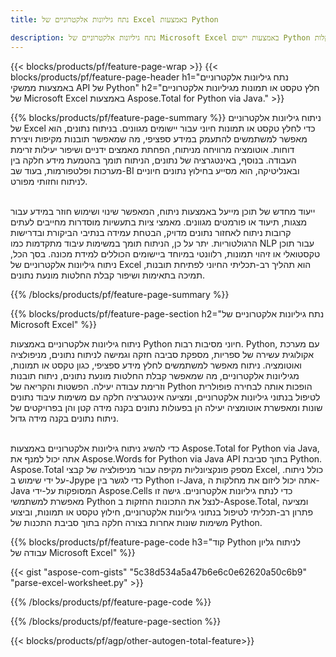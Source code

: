 ```yaml
---
title: נתח גיליונות אלקטרוניים של Excel באמצעות Python  

description: נתח גיליונות אלקטרוניים של Microsoft Excel באמצעות יישום Python שלך. חלץ טקסט או תמונות בקלות.
---
```


{{< blocks/products/pf/feature-page-wrap >}}
{{< blocks/products/pf/feature-page-header h1="נתח גיליונות אלקטרוניים באמצעות ממשקי API של Python" h2="חלץ טקסט או תמונות מגיליונות אלקטרוניים של Microsoft Excel באמצעות Aspose.Total for Python via Java." >}}

{{% blocks/products/pf/feature-page-summary %}}
ניתוח גיליונות אלקטרוניים של Excel כדי לחלץ טקסט או תמונות חיוני עבור יישומים מגוונים.  בניתוח נתונים, הוא מאפשר למשתמשים להתעמק במידע ספציפי, מה שמאפשר תובנות מקיפות ויצירת דוחות.  אוטומציה מרוויחה מניתוח, הפחתת מאמצים ידניים ושיפור יעילות זרימת העבודה.  בנוסף, באינטגרציה של נתונים, הניתוח תומך בהטמעת מידע חלקה בין מערכות ופלטפורמות, בעוד שב-BI ובאנליטיקה, הוא מסייע בחילוץ נתונים חיוניים לניתוח וחזותי מפורט.  <br /><br />

ייעוד מחדש של תוכן מייעל באמצעות ניתוח, המאפשר שינוי ושימוש חוזר במידע עבור מצגות, תיעוד או פורמטים מגוונים.  מאמצי ציות בתעשיות מוסדרות מחייבים לעתים קרובות ניתוח לאחזור נתונים מדויק, הבטחת עמידה בנתיבי הביקורת ובדרישות הרגולטוריות.  יתר על כן, הניתוח תומך במשימות עיבוד מתקדמות כמו NLP עבור תוכן טקסטואלי או זיהוי תמונות, רלוונטי במיוחד ביישומים הכוללים למידת מכונה.  בסך הכל, ניתוח גיליונות אלקטרוניים של Excel הוא תהליך רב-תכליתי החיוני לפתיחת תובנות, תמיכה בתאימות ושיפור קבלת החלטות מונעת נתונים.

{{% /blocks/products/pf/feature-page-summary  %}}


{{% blocks/products/pf/feature-page-section  h2="נתח גיליונות אלקטרוניים של Microsoft Excel" %}}

ניתוח גיליונות אלקטרוניים באמצעות Python חיוני מסיבות רבות. Python, עם מערכת אקולוגית עשירה של ספריות, מספקת סביבה חזקה וגמישה לניתוח נתונים, מניפולציה ואוטומציה.  ניתוח מאפשר למשתמשים לחלץ מידע ספציפי, כגון טקסט או תמונות, מגיליונות אלקטרוניים, מה שמאפשר קבלת החלטות מונעת נתונים, ניתוח תובנות וזרימת עבודה יעילה.  הפשטות והקריאה של Python הופכות אותה לבחירה פופולרית לטיפול בנתוני גיליונות אלקטרוניים, ומציעה אינטגרציה חלקה עם משימות עיבוד נתונים שונות ומאפשרת אוטומציה יעילה הן בפעולות נתונים בקנה מידה קטן והן בפרויקטים של ניתוח נתונים בקנה מידה גדול.<br /><br />

כדי להשיג ניתוח גיליונות אלקטרוניים באמצעות Aspose.Total for Python via Java, אתה יכול למנף את Aspose.Words for Python via Java API בתוך סביבת Python.  Aspose.Total מספק פונקציונליות מקיפה עבור מניפולציה של קבצי Excel, כולל ניתוח.  על ידי שימוש ב-Jpype כדי לגשר בין Python ו-Java, אתה יכול ליזום את מחלקות ה-Java המסופקות על-ידי Aspose.Cells כדי לנתח גיליונות אלקטרוניים.  גישה זו מאפשרת למשתמשי Python לנצל את התכונות החזקות ב-Aspose.Total, ומציעה פתרון רב-תכליתי לטיפול בנתוני גיליונות אלקטרוניים, חילוץ טקסט או תמונות, וביצוע משימות שונות אחרות בצורה חלקה בתוך סביבת התכנות של Python.

{{% blocks/products/pf/feature-page-code h3="קוד Python לניתוח גליון עבודה של Microsoft Excel" %}}

{{< gist "aspose-com-gists" "5c38d534a5a47b6e6c0e62620a50c6b9" "parse-excel-worksheet.py" >}}

{{% /blocks/products/pf/feature-page-code  %}}

{{% /blocks/products/pf/feature-page-section %}}

{{< blocks/products/pf/agp/other-autogen-total-feature>}}